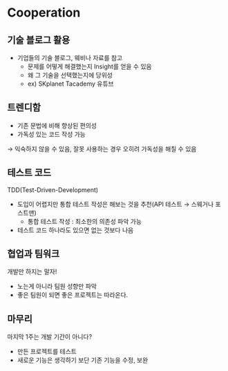 # Cooperation

## 기술 블로그 활용

- 기업들의 기술 블로그, 웨비나 자료를 참고
  - 문제를 어떻게 해결했는지 Insight를 얻을 수 있음
  - 왜 그 기술을 선택했는지에 당위성
  - ex) SKplanet Tacademy 유튜브

## 트렌디함

- 기존 문법에 비해 향상된 편의성
- 가독성 있는 코드 작성 가능

→ 익숙하지 않을 수 있음, 잘못 사용하는 경우 오히려 가독성을 해칠 수 있음

## 테스트 코드

TDD(Test-Driven-Development)

- 도입이 어렵지만 통합 테스트 작성은 해보는 것을 추천(API 테스트 → 스웨거나 포스트맨)
  - 통합 테스트 작성 : 최소한의 의존성 파악 가능
- 테스트 코드 하나라도 있으면 없는 것보다 나음

## 협업과 팀워크

개발만 하지는 말자!

- 노는게 아니라 팀원 성향만 파악
- 좋은 팀원이 되면 좋은 프로젝트는 따라온다.

## 마무리

마지막 1주는 개발 기간이 아니다?

- 만든 프로젝트를 테스트
- 새로운 기능은 생각하기 보단 기존 기능을 수정, 보완